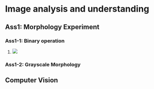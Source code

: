 # Image analysis and understanding
## Ass1: Morphology Experiment
### Ass1-1: Binary operation
1. <img src="https://render.githubusercontent.com/render/math?math=x_{1,2} = \frac{-b \pm \sqrt{b^2-4ac}}{2b}"> 
### Ass1-2: Grayscale Morphology
## Computer Vision
